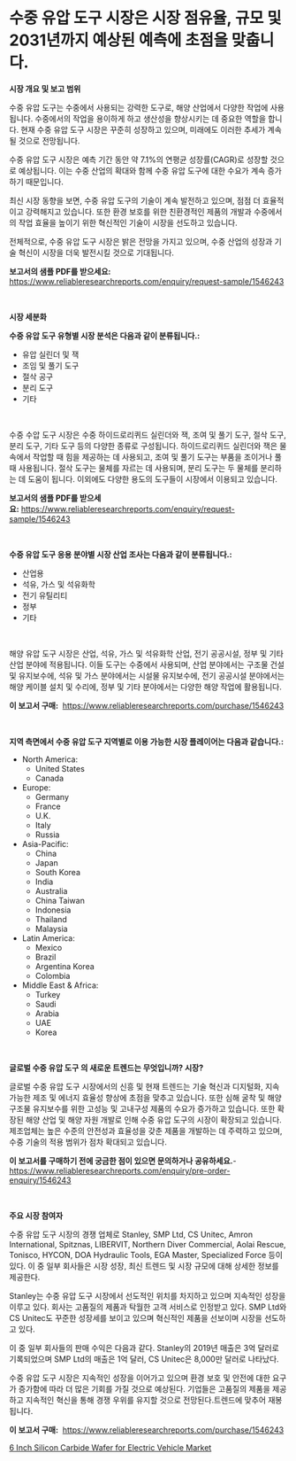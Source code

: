 <p><h1>수중 유압 도구 시장은 시장 점유율, 규모 및 2031년까지 예상된 예측에 초점을 맞춥니다.</h1></p><p><strong>시장 개요 및 보고 범위</strong></p>
<p><p>수중 유압 도구는 수중에서 사용되는 강력한 도구로, 해양 산업에서 다양한 작업에 사용됩니다. 수중에서의 작업을 용이하게 하고 생산성을 향상시키는 데 중요한 역할을 합니다. 현재 수중 유압 도구 시장은 꾸준히 성장하고 있으며, 미래에도 이러한 추세가 계속될 것으로 전망됩니다.</p><p>수중 유압 도구 시장은 예측 기간 동안 약 7.1%의 연평균 성장률(CAGR)로 성장할 것으로 예상됩니다. 이는 수중 산업의 확대와 함께 수중 유압 도구에 대한 수요가 계속 증가하기 때문입니다.</p><p>최신 시장 동향을 보면, 수중 유압 도구의 기술이 계속 발전하고 있으며, 점점 더 효율적이고 강력해지고 있습니다. 또한 환경 보호를 위한 친환경적인 제품의 개발과 수중에서의 작업 효율을 높이기 위한 혁신적인 기술이 시장을 선도하고 있습니다.</p><p>전체적으로, 수중 유압 도구 시장은 밝은 전망을 가지고 있으며, 수중 산업의 성장과 기술 혁신이 시장을 더욱 발전시킬 것으로 기대됩니다.</p></p>
<p><strong>보고서의 샘플 PDF를 받으세요:</strong> <a href="https://www.reliableresearchreports.com/enquiry/request-sample/1546243">https://www.reliableresearchreports.com/enquiry/request-sample/1546243</a></p>
<p>&nbsp;</p>
<p><strong>시장 세분화</strong></p>
<p><strong>수중 유압 도구 유형별 시장 분석은 다음과 같이 분류됩니다.:</strong></p>
<p><ul><li>유압 실린더 및 잭</li><li>조임 및 풀기 도구</li><li>절삭 공구</li><li>분리 도구</li><li>기타</li></ul></p>
<p>&nbsp;</p>
<p><p>수중 수압 도구 시장은 수중 하이드로리퀴드 실린더와 잭, 조여 및 풀기 도구, 절삭 도구, 분리 도구, 기타 도구 등의 다양한 종류로 구성됩니다. 하이드로리퀴드 실린더와 잭은 물 속에서 작업할 때 힘을 제공하는 데 사용되고, 조여 및 풀기 도구는 부품을 조이거나 풀 때 사용됩니다. 절삭 도구는 물체를 자르는 데 사용되며, 분리 도구는 두 물체를 분리하는 데 도움이 됩니다. 이외에도 다양한 용도의 도구들이 시장에서 이용되고 있습니다.</p></p>
<p><strong>보고서의 샘플 PDF를 받으세요:</strong>&nbsp;<a href="https://www.reliableresearchreports.com/enquiry/request-sample/1546243">https://www.reliableresearchreports.com/enquiry/request-sample/1546243</a></p>
<p>&nbsp;</p>
<p><strong> 수중 유압 도구 응용 분야별 시장 산업 조사는 다음과 같이 분류됩니다.:</strong></p>
<p><ul><li>산업용</li><li>석유, 가스 및 석유화학</li><li>전기 유틸리티</li><li>정부</li><li>기타</li></ul></p>
<p>&nbsp;</p>
<p><p>해양 유압 도구 시장은 산업, 석유, 가스 및 석유화학 산업, 전기 공공시설, 정부 및 기타 산업 분야에 적용됩니다. 이들 도구는 수중에서 사용되며, 산업 분야에서는 구조물 건설 및 유지보수에, 석유 및 가스 분야에서는 시설물 유지보수에, 전기 공공시설 분야에서는 해양 케이블 설치 및 수리에, 정부 및 기타 분야에서는 다양한 해양 작업에 활용됩니다.</p></p>
<p><strong>이 보고서 구매:</strong>&nbsp; <a href="https://www.reliableresearchreports.com/purchase/1546243">https://www.reliableresearchreports.com/purchase/1546243</a></p>
<p>&nbsp;</p>
<p><strong>지역 측면에서 수중 유압 도구 지역별로 이용 가능한 시장 플레이어는 다음과 같습니다.:</strong></p>
<p><ul>
    <li>
        North America:
        <ul>
            <li>United States</li>
            <li>Canada</li>
        </ul>
    </li>
    <li>
        Europe:
        <ul>
            <li>Germany</li>
            <li>France</li>
            <li>U.K.</li>
            <li>Italy</li>
            <li>Russia</li>
        </ul>
    </li>
    <li>
        Asia-Pacific:
        <ul>
            <li>China</li>
            <li>Japan</li>
            <li>South Korea</li>
            <li>India</li>
            <li>Australia</li>
            <li>China Taiwan</li>
            <li>Indonesia</li>
            <li>Thailand</li>
            <li>Malaysia</li>
        </ul>
    </li>
    <li>
        Latin America:
        <ul>
            <li>Mexico</li>
            <li>Brazil</li>
            <li>Argentina Korea</li>
            <li>Colombia</li>
        </ul>
    </li>
    <li>
        Middle East & Africa:
        <ul>
            <li>Turkey</li>
            <li>Saudi</li>
            <li>Arabia</li>
            <li>UAE</li>
            <li>Korea</li>
        </ul>
    </li>
    </ul></p>
<p>&nbsp;</p>
<p><strong>글로벌 수중 유압 도구 의 새로운 트렌드는 무엇입니까? 시장?</strong></p>
<p><p>글로벌 수중 유압 도구 시장에서의 신흥 및 현재 트렌드는 기술 혁신과 디지털화, 지속 가능한 제조 및 에너지 효율성 향상에 초점을 맞추고 있습니다. 또한 심해 굴착 및 해양 구조물 유지보수를 위한 고성능 및 고내구성 제품의 수요가 증가하고 있습니다. 또한 확장된 해양 산업 및 해양 자원 개발로 인해 수중 유압 도구의 시장이 확장되고 있습니다. 제조업체는 높은 수준의 안전성과 효율성을 갖춘 제품을 개발하는 데 주력하고 있으며, 수중 기술의 적용 범위가 점차 확대되고 있습니다.</p></p>
<p><strong>이 보고서를 구매하기 전에 궁금한 점이 있으면 문의하거나 공유하세요.</strong>- <a href="https://www.reliableresearchreports.com/enquiry/pre-order-enquiry/1546243">https://www.reliableresearchreports.com/enquiry/pre-order-enquiry/1546243</a></p>
<p>&nbsp;</p>
<p><strong>주요 시장 참여자</strong></p>
<p><p>수중 유압 도구 시장의 경쟁 업체로 Stanley, SMP Ltd, CS Unitec, Amron International, Spitznas, LIBERVIT, Northern Diver Commercial, Aolai Rescue, Tonisco, HYCON, DOA Hydraulic Tools, EGA Master, Specialized Force 등이 있다. 이 중 일부 회사들은 시장 성장, 최신 트렌드 및 시장 규모에 대해 상세한 정보를 제공한다.</p><p>Stanley는 수중 유압 도구 시장에서 선도적인 위치를 차지하고 있으며 지속적인 성장을 이루고 있다. 회사는 고품질의 제품과 탁월한 고객 서비스로 인정받고 있다. SMP Ltd와 CS Unitec도 꾸준한 성장세를 보이고 있으며 혁신적인 제품을 선보이며 시장을 선도하고 있다. </p><p>이 중 일부 회사들의 판매 수익은 다음과 같다. Stanley의 2019년 매출은 3억 달러로 기록되었으며 SMP Ltd의 매출은 1억 달러, CS Unitec은 8,000만 달러로 나타났다. </p><p>수중 유압 도구 시장은 지속적인 성장을 이어가고 있으며 환경 보호 및 안전에 대한 요구가 증가함에 따라 더 많은 기회를 가질 것으로 예상된다. 기업들은 고품질의 제품을 제공하고 지속적인 혁신을 통해 경쟁 우위를 유지할 것으로 전망된다.트렌드에 맞추어 재봉됩니다.</p></p>
<p><strong>이 보고서 구매:</strong>&nbsp;&nbsp;<a href="https://www.reliableresearchreports.com/purchase/1546243">https://www.reliableresearchreports.com/purchase/1546243</a></p>
<p><p><a href="https://github.com/BryceTownsendr/Market-Research-Report-List-4/blob/main/6-inch-silicon-carbide-wafer-for-electric-vehicle-market.md">6 Inch Silicon Carbide Wafer for Electric Vehicle Market</a></p></p>
